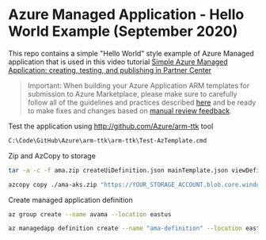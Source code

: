 # Azure Managed Application - Hello World Example (September 2020)

This repo contains a simple "Hello World" style example of Azure Managed application that is used in this video tutorial [Simple Azure Managed Application: creating, testing, and publishing in Partner Center](https://medium.com/@ArsenVlad/simple-azure-managed-application-creating-testing-and-publishing-in-partner-center-d2cb3b98bed2)

> Important: When building your Azure Application ARM templates for submission to Azure Marketplace, please make sure to carefully follow all of the guidelines and practices described [here](https://github.com/Azure/azure-quickstart-templates/blob/master/1-CONTRIBUTION-GUIDE/best-practices.md) and be ready to make fixes and changes based on [manual review feedback](https://docs.microsoft.com/en-us/azure/marketplace/partner-center-portal/azure-apps-review-feedback).

Test the application using <http://github.com/Azure/arm-ttk> tool

```cmd
C:\Code\GitHub\Azure\arm-ttk\arm-ttk\Test-AzTemplate.cmd
```

Zip and AzCopy to storage

```bash
tar -a -c -f ama.zip createUiDefinition.json mainTemplate.json viewDefinition.json

azcopy copy ./ama-aks.zip "https://YOUR_STORAGE_ACCOUNT.blob.core.windows.net/YOUR_STORAGE_CONTAINER/ama-aks.zip?SHARED_ACCESS_SIGNATURE_WITH_WRITE_PERMISSION"
```

Create managed application definition

```bash
az group create --name avama --location eastus

az managedapp definition create --name "ama-definition" --location eastus --resource-group avama --lock-level ReadOnly --display-name "Hello World App Definition" --description "Azure Managed App Hello World Example" --authorizations "YOUR_AAD_GROUP_PRINCIPAL_ID:b24988ac-6180-42a0-ab88-20f7382dd24c" --package-file-uri "https://YOUR_STORAGE_ACCOUNT.blob.core.windows.net/ama-aks/ama-aks.zip"
```
